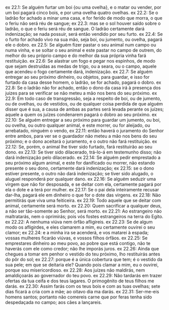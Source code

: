 ex 22.1: Se alguém furtar um boi {ou uma ovelha}, e o matar ou vender, por um boi pagará cinco bois, e por uma ovelha quatro ovelhas.
ex 22.2: Se o ladrão for achado a minar uma casa, e for ferido de modo que morra, o que o feriu não será réu de sangue;
ex 22.3: mas se o sol houver saído sobre o ladrão, o que o feriu será réu de sangue. O ladrão certamente dará indenização; se nada possuir, será então vendido por seu furto.
ex 22.4: Se o furto for achado vivo na sua mão, seja boi, ou jumento, ou ovelha, pagará ele o dobro.
ex 22.5: Se alguém fizer pastar o seu animal num campo ou numa vinha, e se soltar o seu animal e este pastar no campo de outrem, do melhor do seu próprio campo e do melhor da sua própria vinha fará restituição.
ex 22.6: Se alastrar um fogo e pegar nos espinhos, de modo que sejam destruídas as medas de trigo, ou a seara, ou o campo, aquele que acendeu o fogo certamente dará, indenização.
ex 22.7: Se alguém entregar ao seu próximo dinheiro, ou objetos, para guardar, e isso for furtado da casa desse homem, o ladrão, se for achado, pagará o dobro.
ex 22.8: Se o ladrão não for achado, então o dono da casa irá à presença dos juizes para se verificar se não meteu a mão nos bens do seu próximo.
ex 22.9: Em todo caso de transgressão, seja a respeito de boi, ou de jumento, ou de ovelhas, ou de vestidos, ou de qualquer coisa perdida de que alguém disser que é sua, a causa de ambas as partes será levada perante os juízes; aquele a quem os juízes condenarem pagará o dobro ao seu próximo.
ex 22.10: Se alguém entregar a seu próximo para guardar um jumento, ou boi, ou ovelha, ou outro qualquer animal, e este morrer, ou for aleijado, ou arrebatado, ninguém o vendo,
ex 22.11: então haverá o juramento do Senhor entre ambos, para ver se o guardador não meteu a mão nos bens do seu próximo; e o dono aceitará o juramento, e o outro não fará restituição.
ex 22.12: Se, porém, o animal lhe tiver sido furtado, fará restituirão ao seu dono.
ex 22.13: Se tiver sido dilacerado, trá-lo-á em testemunho disso; não dará indenização pelo dilacerado.
ex 22.14: Se alguém pedir emprestado a seu próximo algum animal, e este for danificado ou morrer, não estando presente o seu dono, certamente dará indenização;
ex 22.15: se o dono estiver presente, o outro não dará indenização; se tiver sido alugado, o aluguel responderá por qualquer dano.
ex 22.16: Se alguém seduzir uma virgem que não for desposada, e se deitar com ela, certamente pagará por ela o dote e a terá por mulher.
ex 22.17: Se o pai dela inteiramente recusar dar-lha, pagará ele em dinheiro o que for o dote das virgens.
ex 22.18: Não permitirás que viva uma feiticeira.
ex 22.19: Todo aquele que se deitar com animal, certamente será morto.
ex 22.20: Quem sacrificar a qualquer deus, a não ser tão-somente ao Senhor, será morto.
ex 22.21: Ao estrangeiro não maltratarás, nem o oprimirás; pois vós fostes estrangeiros na terra do Egito.
ex 22.22: A nenhuma viúva nem órfão afligireis.
ex 22.23: Se de algum modo os afligirdes, e eles clamarem a mim, eu certamente ouvirei o seu clamor;
ex 22.24: e a minha ira se acenderá, e vos matarei à espada; vossas mulheres ficarão viúvas, e vossos filhos órfãos.
ex 22.25: Se emprestares dinheiro ao meu povo, ao pobre que está contigo, não te haverás com ele como credor; não lhe imporás juros.
ex 22.26: Ainda que chegues a tomar em penhor o vestido do teu próximo, lho restituirás antes do pôr do sol;
ex 22.27: porque é a única cobertura que tem; é o vestido da sua pele; em que se deitaria ele? Quando pois clamar a mim, eu o ouvirei, porque sou misericordioso.
ex 22.28: Aos juízes não maldirás, nem amaldiçoarás ao governador do teu povo.
ex 22.29: Não tardarás em trazer ofertas da tua ceifa e dos teus lagares. O primogênito de teus filhos me darás.
ex 22.30: Assim farás com os teus bois e com as tuas ovelhas; sete dias ficará a cria com a mãe; ao oitavo dia ma darás.
ex 22.31: Ser-me-eis homens santos; portanto não comereis carne que por feras tenha sido despedaçada no campo; aos cães a lançareis.
